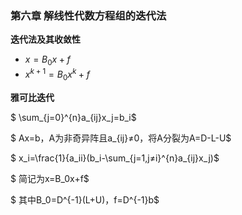 ### **第六章 解线性代数方程组的迭代法**
**迭代法及其收敛性**

- $x=B_0x+f$
- $x^{k+1}=B_0x^{k}+f$

**雅可比迭代**

$ \sum_{j=0}^{n}a_{ij}x_j=b_i$

$ Ax=b，A为非奇异阵且a_{ij}≠0，将A分裂为A=D-L-U$

$ x_i=\frac{1}{a_ii}(b_i-\sum_{j=1,j≠i}^{n}a_{ij}x_j)$ 

$ 简记为x=B_0x+f$

$ 其中B_0=D^{-1}(L+U)，f=D^{-1}b$